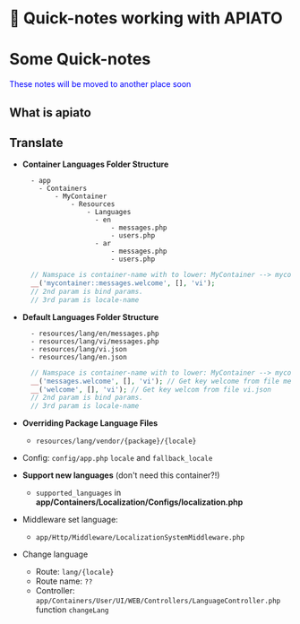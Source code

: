 # 🚧 Quick-notes working with APIATO


<!--more-->
# Some Quick-notes

<font color="#0000FF">These notes will be moved to another place soon</font>

## What is apiato

## Translate
- **Container Languages Folder Structure**
  ```
    - app
      - Containers
          - MyContainer
              - Resources
                  - Languages
                    - en
                        - messages.php
                        - users.php
                    - ar
                        - messages.php
                        - users.php
  ```
  ```php
    // Namspace is container-name with to lower: MyContainer --> mycontainer
    __('mycontainer::messages.welcome', [], 'vi');
    // 2nd param is bind params.
    // 3rd param is locale-name
  ```

- **Default Languages Folder Structure**
  ```
    - resources/lang/en/messages.php
    - resources/lang/vi/messages.php
    - resources/lang/vi.json
    - resources/lang/en.json
  ```
  ```php
    // Namspace is container-name with to lower: MyContainer --> mycontainer
    __('messages.welcome', [], 'vi'); // Get key welcome from file messsages
    __('welcome', [], 'vi'); // Get key welcom from file vi.json
    // 2nd param is bind params.
    // 3rd param is locale-name
  ```

- **Overriding Package Language Files**
  - `resources/lang/vendor/{package}/{locale}`

- Config: `config/app.php` `locale` and `fallback_locale`

- **Support new languages** (don't need this container?!)
  - `supported_languages` in **app/Containers/Localization/Configs/localization.php**

- Middleware set language:
  - `app/Http/Middleware/LocalizationSystemMiddleware.php`
- Change language
  - Route: `lang/{locale}`
  - Route name: `??`
  - Controller: `app/Containers/User/UI/WEB/Controllers/LanguageController.php` function `changeLang`
